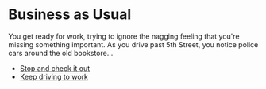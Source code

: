 # Business as Usual

You get ready for work, trying to ignore the nagging feeling that you're missing something important. As you drive past 5th Street, you notice police cars around the old bookstore...

- [Stop and check it out](../chapter-2/path-b/index.md)
- [Keep driving to work](../chapter-2/path-a/index.md)